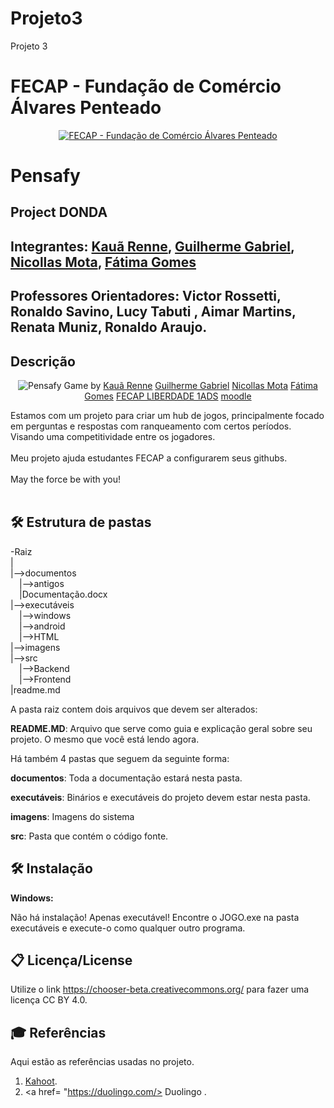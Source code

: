 # Projeto3
Projeto 3

# FECAP - Fundação de Comércio Álvares Penteado

<p align="center">
<a href= "https://www.fecap.br/"><img src="https://encrypted-tbn0.gstatic.com/images?q=tbn:ANd9GcRhZPrRa89Kma0ZZogxm0pi-tCn_TLKeHGVxywp-LXAFGR3B1DPouAJYHgKZGV0XTEf4AE&usqp=CAU" alt="FECAP - Fundação de Comércio Álvares Penteado" border="0"></a>
</p>

# Pensafy

## Project DONDA

## Integrantes: <a href="https://www.linkedin.com/in/ikauarenner/">Kauã Renne</a>, <a href="https://www.linkedin.com/in/guilherme-gabriel-a2226b307/">Guilherme Gabriel</a>, <a href="https://www.linkedin.com/in/nicollas-mota-8030b2374/">Nicollas Mota</a>, <a href="https://www.linkedin.com/in/f%C3%A1tima-gomes-19950338a/">Fátima Gomes</a>

## Professores Orientadores: Victor Rossetti, Ronaldo Savino, Lucy Tabuti , Aimar Martins, Renata Muniz, Ronaldo Araujo.

## Descrição

<p align="center">
<img src="https://i.imgur.com/ggq9dRp.png" alt="Pensafy" border="0">
  Game by <a href="https://www.linkedin.com/in/ikauarenner/">Kauã Renne</a> <a rel="license" href="https://www.linkedin.com/in/guilherme-gabriel-a2226b307/">Guilherme Gabriel</a> <a href="https://www.linkedin.com/in/nicollas-mota-8030b2374/">Nicollas Mota</a> <a href="https://www.linkedin.com/in/f%C3%A1tima-gomes-19950338a/">Fátima Gomes</a> <a href="https://www.fecap.br/">FECAP LIBERDADE 1ADS</a> <a href="https://moodle.com/pt-br/">moodle</a>
</p>


Estamos com um projeto para criar um hub de jogos, principalmente focado em perguntas e respostas com ranqueamento com certos períodos. Visando uma competitividade entre os jogadores.
<br><br>
Meu projeto ajuda estudantes FECAP a configurarem seus githubs.
<br><br>
May the force be with you!
<br><br>

## 🛠 Estrutura de pastas

-Raiz<br>
|<br>
|-->documentos<br>
  &emsp;|-->antigos<br>
  &emsp;|Documentação.docx<br>
|-->executáveis<br>
  &emsp;|-->windows<br>
  &emsp;|-->android<br>
  &emsp;|-->HTML<br>
|-->imagens<br>
|-->src<br>
  &emsp;|-->Backend<br>
  &emsp;|-->Frontend<br>
|readme.md<br>

A pasta raiz contem dois arquivos que devem ser alterados:

<b>README.MD</b>: Arquivo que serve como guia e explicação geral sobre seu projeto. O mesmo que você está lendo agora.

Há também 4 pastas que seguem da seguinte forma:

<b>documentos</b>: Toda a documentação estará nesta pasta.

<b>executáveis</b>: Binários e executáveis do projeto devem estar nesta pasta.

<b>imagens</b>: Imagens do sistema

<b>src</b>: Pasta que contém o código fonte.

## 🛠 Instalação

<b>Windows:</b>

Não há instalação! Apenas executável!
Encontre o JOGO.exe na pasta executáveis e execute-o como qualquer outro programa.

## 📋 Licença/License
Utilize o link <https://chooser-beta.creativecommons.org/> para fazer uma licença CC BY 4.0.

## 🎓 Referências

Aqui estão as referências usadas no projeto.

1. <a href="https://kahoot.it/"> Kahoot</a>.
2. <a href= "https://duolingo.com/> Duolingo </a>.
